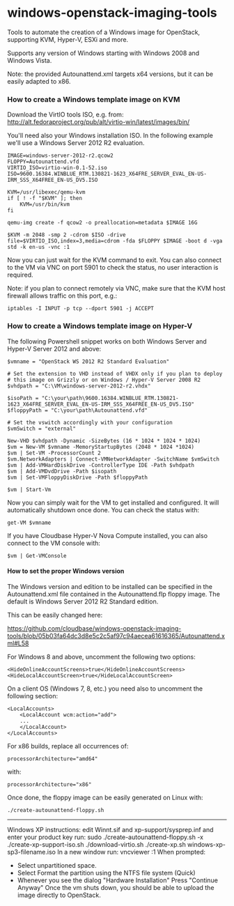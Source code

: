windows-openstack-imaging-tools
===============================

Tools to automate the creation of a Windows image for OpenStack, supporting KVM, Hyper-V, ESXi and more.

Supports any version of Windows starting with Windows 2008 and Windows Vista.

Note: the provided Autounattend.xml targets x64 versions, but it can be easily adapted to x86.



### How to create a Windows template image on KVM


Download the VirtIO tools ISO, e.g. from:
http://alt.fedoraproject.org/pub/alt/virtio-win/latest/images/bin/

You'll need also your Windows installation ISO. In the following example we'll use a Windows Server 2012 R2 
evaluation.

    IMAGE=windows-server-2012-r2.qcow2
    FLOPPY=Autounattend.vfd
    VIRTIO_ISO=virtio-win-0.1-52.iso
    ISO=9600.16384.WINBLUE_RTM.130821-1623_X64FRE_SERVER_EVAL_EN-US-IRM_SSS_X64FREE_EN-US_DV5.ISO

    KVM=/usr/libexec/qemu-kvm
    if [ ! -f "$KVM" ]; then
        KVM=/usr/bin/kvm
    fi

    qemu-img create -f qcow2 -o preallocation=metadata $IMAGE 16G

    $KVM -m 2048 -smp 2 -cdrom $ISO -drive file=$VIRTIO_ISO,index=3,media=cdrom -fda $FLOPPY $IMAGE -boot d -vga std -k en-us -vnc :1

Now you can just wait for the KVM command to exit. You can also connect to the VM via VNC on port 5901 to check 
the status, no user interaction is required.

Note: if you plan to connect remotely via VNC, make sure that the KVM host firewall allows traffic
on this port, e.g.:

    iptables -I INPUT -p tcp --dport 5901 -j ACCEPT


### How to create a Windows template image on Hyper-V

The following Powershell snippet works on both Windows Server and Hyper-V Server 2012 and above:

    $vmname = "OpenStack WS 2012 R2 Standard Evaluation"
    
    # Set the extension to VHD instead of VHDX only if you plan to deploy
    # this image on Grizzly or on Windows / Hyper-V Server 2008 R2
    $vhdpath = "C:\VM\windows-server-2012-r2.vhdx"

    $isoPath = "C:\your\path\9600.16384.WINBLUE_RTM.130821-1623_X64FRE_SERVER_EVAL_EN-US-IRM_SSS_X64FREE_EN-US_DV5.ISO"
    $floppyPath = "C:\your\path\Autounattend.vfd"

    # Set the vswitch accordingly with your configuration
    $vmSwitch = "external"

    New-VHD $vhdpath -Dynamic -SizeBytes (16 * 1024 * 1024 * 1024)
    $vm = New-VM $vmname -MemoryStartupBytes (2048 * 1024 *1024)
    $vm | Set-VM -ProcessorCount 2
    $vm.NetworkAdapters | Connect-VMNetworkAdapter -SwitchName $vmSwitch
    $vm | Add-VMHardDiskDrive -ControllerType IDE -Path $vhdpath
    $vm | Add-VMDvdDrive -Path $isopath
    $vm | Set-VMFloppyDiskDrive -Path $floppyPath

    $vm | Start-Vm

Now you can simply wait for the VM to get installed and configured. It will automatically shutdown once done.
You can check the status with: 

    get-VM $vmname

If you have Cloudbase Hyper-V Nova Compute installed, you can also connect to the VM console with:

    $vm | Get-VMConsole


#### How to set the proper Windows version

The Windows version and edition to be installed can be specified in the Autounattend.xml file contained 
in the Autounattend.flp floppy image. The default is Windows Server 2012 R2 Standard edition. 

This can be easily changed here:

https://github.com/cloudbase/windows-openstack-imaging-tools/blob/05b03fa64dc3d8e5c2c5af97c94aecea61616365/Autounattend.xml#L58

For Windows 8 and above, uncomment the following two options:

    <HideOnlineAccountScreens>true</HideOnlineAccountScreens>
    <HideLocalAccountScreen>true</HideLocalAccountScreen>

On a client OS (Windows 7, 8, etc.) you need also to uncomment the following section:

    <LocalAccounts>
        <LocalAccount wcm:action="add">
        ...
        </LocalAccount>
    </LocalAccounts>

For x86 builds, replace all occurrences of:

    processorArchitecture="amd64"

with:

    processorArchitecture="x86"

Once done, the floppy image can be easily generated on Linux with:

    ./create-autounattend-floppy.sh


----------------------------------------------
Windows XP instructions:
edit Winnt.sif and xp-support/sysprep.inf and enter your product key
run:
  sudo ./create-autounattend-floppy.sh -x
  ./create-xp-support-iso.sh
  ./download-virtio.sh
  ./create-xp.sh windows-xp-sp3-filename.iso
In a new window run:
  vncviewer :1
When prompted:
 * Select unpartitioned space.
 * Select Format the partition using the NTFS file system (Quick)
 * Whenever you see the dialog "Hardware Installation" Press "Continue Anyway"
Once the vm shuts down, you should be able to upload the image directly to OpenStack.


